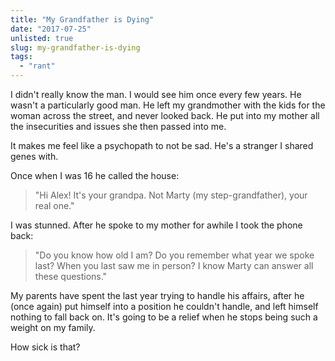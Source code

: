 ```yaml
---
title: "My Grandfather is Dying"
date: "2017-07-25"
unlisted: true
slug: my-grandfather-is-dying
tags: 
  - "rant"
---
```


I didn't really know the man. I would see him once every few years. He wasn't a particularly good man. He left my grandmother with the kids for the woman across the street, and never looked back. He put into my mother all the insecurities and issues she then passed into me.

<!--truncate-->

It makes me feel like a psychopath to not be sad. He's a stranger I shared genes with.

Once when I was 16 he called the house:
<blockquote>"Hi Alex! It's your grandpa. Not Marty (my step-grandfather), your real one."&nbsp;</blockquote>
I was stunned. After he spoke to my mother for awhile I took the phone back:
<blockquote>"Do you know how old I am? Do you remember what year we spoke last? When you last saw me in person? I know Marty can answer all these questions."</blockquote>
My parents have spent the last year trying to handle his affairs, after he (once again) put himself into a position he couldn't handle, and left himself nothing to fall back on. It's going to be a relief when he stops being such a weight on my family.

How sick is that?